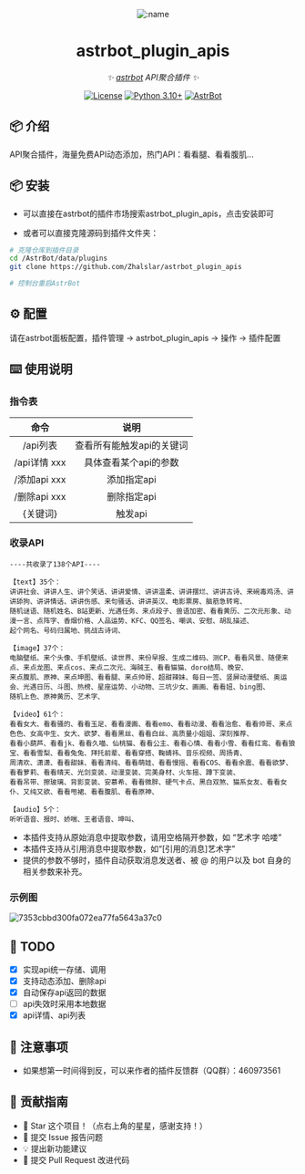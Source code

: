 <div align="center">

![:name](https://count.getloli.com/@astrbot_plugin_apis?name=astrbot_plugin_apis&theme=minecraft&padding=6&offset=0&align=top&scale=1&pixelated=1&darkmode=auto)

# astrbot_plugin_apis

_✨ [astrbot](https://github.com/Soulter/AstrBot) API聚合插件 ✨_ 

[![License](https://img.shields.io/badge/License-MIT-green.svg)](https://opensource.org/licenses/MIT)
[![Python 3.10+](https://img.shields.io/badge/Python-3.10%2B-blue.svg)](https://www.python.org/)
[![AstrBot](https://img.shields.io/badge/AstrBot-3.4%2B-orange.svg)](https://github.com/Soulter/AstrBot)
</div>

## 📦 介绍

API聚合插件，海量免费API动态添加，热门API：看看腿、看看腹肌...


## 📦 安装

- 可以直接在astrbot的插件市场搜索astrbot_plugin_apis，点击安装即可  

- 或者可以直接克隆源码到插件文件夹：

```bash
# 克隆仓库到插件目录
cd /AstrBot/data/plugins
git clone https://github.com/Zhalslar/astrbot_plugin_apis

# 控制台重启AstrBot
```

## ⚙️ 配置

请在astrbot面板配置，插件管理 -> astrbot_plugin_apis -> 操作 -> 插件配置

## ⌨️ 使用说明

### 指令表

|     命令      |        说明        |
|:-------------:|:--------------------------:|
| /api列表      | 查看所有能触发api的关键词  |
| /api详情 xxx  | 具体查看某个api的参数 |
| /添加api xxx  | 添加指定api        |
| /删除api xxx  | 删除指定api        |
|   {关键词}     |   触发api      |

### 收录API

```plaintext
----共收录了138个API----

【text】35个：
讲讲社会、讲讲人生、讲个笑话、讲讲爱情、讲讲温柔、讲讲摆烂、讲讲古诗、来碗毒鸡汤、讲讲舔狗、讲讲情话、讲讲伤感、来句骚话、讲讲英汉、电影票房、脑筋急转弯、
随机谜语、随机姓名、B站更新、光遇任务、来点段子、兽语加密、看看黄历、二次元形象、动漫一言、点阵字、香烟价格、人品运势、KFC、QQ签名、嘲讽、安慰、胡乱描述、
起个网名、号码归属地、挑战古诗词、

【image】37个：
电脑壁纸、来个头像、手机壁纸、读世界、来份早报、生成二维码、测CP、看看风景、随便来点、来点龙图、来点cos、来点二次元、海贼王、看看猫猫、doro结局、晚安、
来点腹肌、原神、来点坤图、看看腿、来点帅哥、超甜辣妹、每日一签、竖屏动漫壁纸、奥运会、光遇日历、斗图、热榜、星座运势、小动物、三坑少女、画画、看看妞、bing图、
随机上色、原神黄历、艺术字、

【video】61个：
看看女大、看看骚的、看看玉足、看看漫画、看看emo、看看动漫、看看治愈、看看帅哥、来点色色、女高中生、女大、欲梦、看看黑丝、看看白丝、高质量小姐姐、深刻推荐、
看看小葫芦、看看jk、看看久喵、仙桃猫、看看公主、看看心情、看看小雪、看看红鸾、看看狼宝、看看雪梨、看看兔兔、拜托前辈、看看穿搭、鞠婧祎、音乐视频、周扬青、
周清欢、潇潇、看看甜妹、看看清纯、看看萌娃、看看慢摇、看看COS、看看余震、看看欲梦、看看萝莉、看看晴天、光剑变装、动漫变装、完美身材、火车摇、蹲下变装、
看看吊带、擦玻璃、背影变装、安慕希、看看微胖、硬气卡点、黑白双煞、猫系女友、看看女仆、又纯又欲、看看甩裙、看看腹肌、看看原神、

【audio】5个：
听听语音、报时、娇喘、王者语音、坤叫、  

```

- 本插件支持从原始消息中提取参数，请用空格隔开参数，如 “艺术字 哈喽”
- 本插件支持从引用消息中提取参数，如“[引用的消息]艺术字”
- 提供的参数不够时，插件自动获取消息发送者、被 @ 的用户以及 bot 自身的相关参数来补充。

### 示例图

![7353cbbd300fa072ea77fa5643a37c0](https://github.com/user-attachments/assets/be87649e-4a5a-4152-9687-64a1fb02d4f8)

## 🤝 TODO

- [x] 实现api统一存储、调用
- [x] 支持动态添加、删除api
- [x] 自动保存api返回的数据
- [ ] api失效时采用本地数据
- [x] api详情、api列表

## 📌 注意事项

- 如果想第一时间得到反，可以来作者的插件反馈群（QQ群）：460973561


## 👥 贡献指南

- 🌟 Star 这个项目！（点右上角的星星，感谢支持！）
- 🐛 提交 Issue 报告问题
- 💡 提出新功能建议
- 🔧 提交 Pull Request 改进代码
